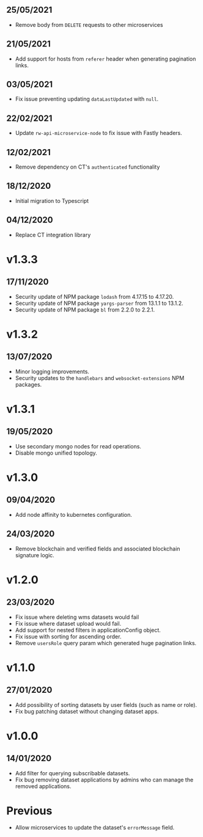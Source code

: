 ## 25/05/2021

- Remove body from `DELETE` requests to other microservices

## 21/05/2021

- Add support for hosts from `referer` header when generating pagination links.

## 03/05/2021

- Fix issue preventing updating `dataLastUpdated` with `null`.

## 22/02/2021

- Update `rw-api-microservice-node` to fix issue with Fastly headers.

## 12/02/2021

- Remove dependency on CT's `authenticated` functionality

## 18/12/2020

- Initial migration to Typescript

## 04/12/2020

- Replace CT integration library

# v1.3.3

## 17/11/2020

- Security update of NPM package `lodash` from 4.17.15 to 4.17.20.
- Security update of NPM package `yargs-parser` from 13.1.1 to 13.1.2.
- Security update of NPM package `bl` from 2.2.0 to 2.2.1.

# v1.3.2

## 13/07/2020

- Minor logging improvements.
- Security updates to the `handlebars` and `websocket-extensions` NPM packages.

# v1.3.1

## 19/05/2020

- Use secondary mongo nodes for read operations.
- Disable mongo unified topology.

# v1.3.0

## 09/04/2020

- Add node affinity to kubernetes configuration.

## 24/03/2020

- Remove blockchain and verified fields and associated blockchain signature logic.

# v1.2.0

## 23/03/2020

- Fix issue where deleting wms datasets would fail
- Fix issue where dataset upload would fail.
- Add support for nested filters in applicationConfig object.
- Fix issue with sorting for ascending order.
- Remove `usersRole` query param which generated huge pagination links.

# v1.1.0

## 27/01/2020

- Add possibility of sorting datasets by user fields (such as name or role).
- Fix bug patching dataset without changing dataset apps.

# v1.0.0

## 14/01/2020

- Add filter for querying subscribable datasets.
- Fix bug removing dataset applications by admins who can manage the removed applications.

# Previous

- Allow microservices to update the dataset's `errorMessage` field.
